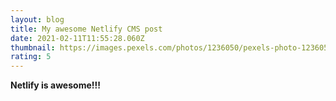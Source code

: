 ```yaml
---
layout: blog
title: My awesome Netlify CMS post
date: 2021-02-11T11:55:28.060Z
thumbnail: https://images.pexels.com/photos/1236050/pexels-photo-1236050.jpeg?auto=compress&cs=tinysrgb&dpr=2&h=750&w=1260
rating: 5
---
```

**Netlify is awesome!!!**